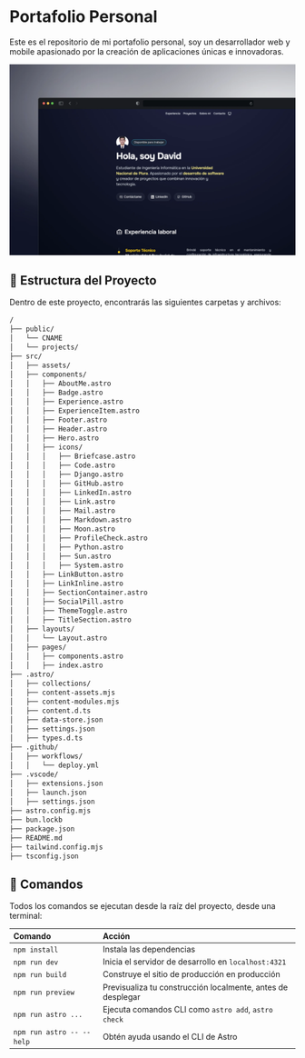 # Portafolio Personal

Este es el repositorio de mi portafolio personal, soy un desarrollador web y mobile apasionado por la creación de aplicaciones únicas e innovadoras.

![Texto alternativo](/public/projects/portfolio.webp)

## 🚀 Estructura del Proyecto

Dentro de este proyecto, encontrarás las siguientes carpetas y archivos:

```text
/
├── public/
│   └── CNAME
│   └── projects/
├── src/
│   ├── assets/
│   ├── components/
│   │   ├── AboutMe.astro
│   │   ├── Badge.astro
│   │   ├── Experience.astro
│   │   ├── ExperienceItem.astro
│   │   ├── Footer.astro
│   │   ├── Header.astro
│   │   ├── Hero.astro
│   │   ├── icons/
│   │   │   ├── Briefcase.astro
│   │   │   ├── Code.astro
│   │   │   ├── Django.astro
│   │   │   ├── GitHub.astro
│   │   │   ├── LinkedIn.astro
│   │   │   ├── Link.astro
│   │   │   ├── Mail.astro
│   │   │   ├── Markdown.astro
│   │   │   ├── Moon.astro
│   │   │   ├── ProfileCheck.astro
│   │   │   ├── Python.astro
│   │   │   ├── Sun.astro
│   │   │   ├── System.astro
│   │   ├── LinkButton.astro
│   │   ├── LinkInline.astro
│   │   ├── SectionContainer.astro
│   │   ├── SocialPill.astro
│   │   ├── ThemeToggle.astro
│   │   ├── TitleSection.astro
│   ├── layouts/
│   │   └── Layout.astro
│   ├── pages/
│   │   ├── components.astro
│   │   ├── index.astro
├── .astro/
│   ├── collections/
│   ├── content-assets.mjs
│   ├── content-modules.mjs
│   ├── content.d.ts
│   ├── data-store.json
│   ├── settings.json
│   ├── types.d.ts
├── .github/
│   ├── workflows/
│   │   └── deploy.yml
├── .vscode/
│   ├── extensions.json
│   ├── launch.json
│   ├── settings.json
├── astro.config.mjs
├── bun.lockb
├── package.json
├── README.md
├── tailwind.config.mjs
├── tsconfig.json
```

## 🧞 Comandos

Todos los comandos se ejecutan desde la raíz del proyecto, desde una terminal:

| Comando                   | Acción                                                      |
| :------------------------ | :---------------------------------------------------------- |
| `npm install`             | Instala las dependencias                                    |
| `npm run dev`             | Inicia el servidor de desarrollo en `localhost:4321`        |
| `npm run build`           | Construye el sitio de producción en producción              |
| `npm run preview`         | Previsualiza tu construcción localmente, antes de desplegar |
| `npm run astro ...`       | Ejecuta comandos CLI como `astro add`, `astro check`        |
| `npm run astro -- --help` | Obtén ayuda usando el CLI de Astro                          |
